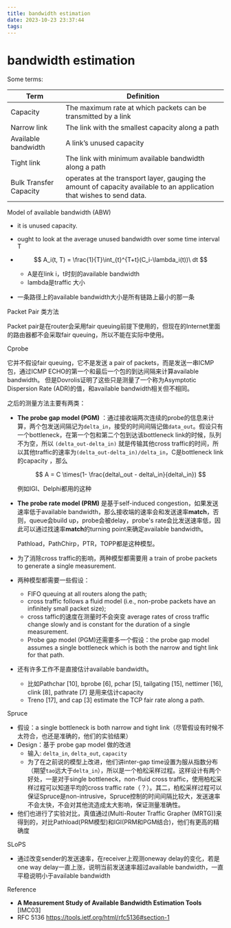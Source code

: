 ```yaml
---
title: bandwidth estimation
date: 2023-10-23 23:37:44
tags:
---
```


# bandwidth estimation

Some terms:

| Term                   | Definition                                                   |
| ---------------------- | ------------------------------------------------------------ |
| Capacity               | The maximum rate at which packets can be transmitted by a link |
| Narrow link            | The link with the smallest capacity along a path             |
| Available bandwidth    | A link’s unused capacity                                     |
| Tight link             | The link with minimum available bandwidth along a path       |
| Bulk Transfer Capacity | operates at  the transport layer, gauging the amount of capacity available to an    application that wishes to send data. |

Model of available bandwidth (ABW)

* it is unused capacity.

* ought to look at the average unused bandwidth over some time interval T

* $$
  A_i(t, T) = \frac{1}{T}\int_{t}^{T+t}(C_i-\lambda_i(t))\ dt
  $$

  * A是在link i，t时刻的available bandwidth
  * lambda是traffic 大小

* 一条路径上的available bandwidth大小是所有链路上最小的那一条

Packet Pair 类方法

Packet pair是在router会采用fair queuing前提下使用的，但现在的Internet里面的路由器都不会采取fair queuing，所以不能在实际中使用。

Cprobe

它并不假设fair queuing，它不是发送 a pair of packets，而是发送一串ICMP包，通过ICMP ECHO的第一个和最后一个包的到达间隔来计算available bandwidth。 但是Dovrolis证明了这些只是测量了一个称为Asymptotic Dispersion Rate (ADR)的值，和available bandwidth相关但不相同。

之后的测量方法主要有两类：

* **The probe gap model (PGM)** ：通过接收端两次连续的probe的信息来计算，两个包发送间隔记为`delta_in`，接受的时间间隔记做`data_out`。假设只有一个bottleneck，在第一个包和第二个包到达该bottleneck link的时候，队列不为空，所以  `(delta_out-delta_in)` 就是传输其他cross traffic的时间，所以其他traffic的速率为`(delta_out-delta_in)/delta_in`，C是bottleneck link的capacity ，那么

  $$
  A = C \times(1- \frac{delta\_out - delta\_in}{delta\_in})
  $$

  例如IGI、Delphi都用的这种

* **The probe rate model (PRM)** 是基于self-induced congestion，如果发送速率低于available bandwidth，那么接收端的速率会和发送速率**match**，否则，queue会build up，probe会被delay，probe's rate会比发送速率低，因此可以通过找速率**match**的turning point来确定available bandwidth。

  Pathload，PathChirp，PTR，TOPP都是这种模型。

* 为了消除cross traffic的影响，两种模型都需要用 a train of probe packets to generate a single measurement.

* 两种模型都需要一些假设：

  * FIFO queuing at all routers along the path;
  * cross traffic follows a fluid model (i.e., non-probe packets have an infinitely small packet size);
  * cross taffic的速度在测量时不会突变 average rates of cross traffic change slowly and is constant for the duration of a single measurement.
  * Probe gap model (PGM)还需要多一个假设：the probe gap model assumes a single bottleneck which is both the narrow and tight link for that path.

* 还有许多工作不是直接估计available bandwidth。 

  * 比如Pathchar [10], bprobe [6], pchar [5], tailgating [15], nettimer [16], clink [8], pathrate [7] 是用来估计capacity
  * Treno [17], and cap [3] estimate the TCP fair rate along a path.

Spruce

* 假设：a single bottleneck is both narrow and tight link（尽管假设有时候不太符合，也还是准确的，他们的实验结果）
* Design：基于 probe gap model 做的改进
  * 输入: `delta_in`, `delta_out`, `capacity`
  * 为了在之前说的模型上改进，他们讲inter-gap time设置为服从指数分布（期望`tao`远大于`delta_in`），所以是一个柏松采样过程。这样设计有两个好处，一是对于single bottleneck，non-fluid cross traffic，使用柏松采样过程可以知道平均的cross traffic rate（？）。其二，柏松采样过程可以保证Spruce是non-intrusive，Spruce控制的时间间隔比较大，发送速率不会太快，不会对其他流造成太大影响，保证测量准确性。
* 他们也进行了实验对比，真值通过(Multi-Router Traffic Grapher (MRTG))来得到的，对比Pathload(PRM模型)和IGI(PRM和PGM结合)，他们有更高的精确度

SLoPS

* 通过改变sender的发送速率，在receiver上观测oneway delay的变化，若是one way delay一直上涨，说明当前发送速率超过available bandwidth，一直平稳说明小于available bandwidth

Reference

* **A Measurement Study of Available Bandwidth Estimation Tools** [IMC03]
* RFC 5136 https://tools.ietf.org/html/rfc5136#section-1
